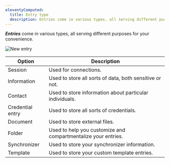 ```yaml
---
eleventyComputed:
  title: Entry type
  description: Entries come in various types, all serving different purposes for your convenience.
---
```

***Entries*** come in various types, all serving different purposes for your convenience.

![New entry](https://cdnweb.devolutions.net/docs/en/server/clip10074.png)

| Option           | Description                                                   |
|------------------|---------------------------------------------------------------|
| Session          | Used for connections.                                         |
| Information      | Used to store all sorts of data, both sensitive or not.       |
| Contact          | Used to store information about particular individuals.       |
| Credential entry | Used to store all sorts of credentials.                       |
| Document         | Used to store external files.                                 |
| Folder           | Used to help you customize and compartmentalize your entries. |
| Synchronizer     | Used to store your synchronizer information.                  |
| Template         | Used to store your custom template entries.                   |
